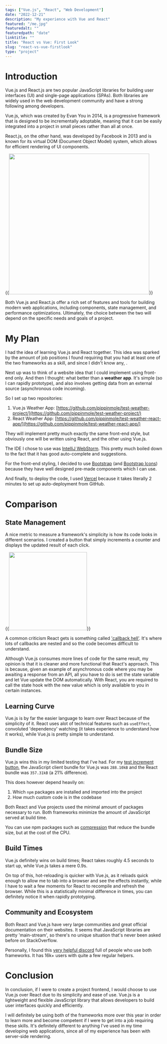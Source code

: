 ```yaml
---
tags: ["Vue.js", "React", "Web Development"]
date: "2022-12-21"
description: "My experience with Vue and React"
featured: "/me.jpg"
featuredalt: ""
featuredpath: "date"
linktitle: ""
title: "React vs Vue: First Look"
slug: "react-vs-vue-firstlook"
type: "project"
---
```


# Introduction

Vue.js and React.js are two popular JavaScript libraries for building user interfaces (UI) and single-page applications (SPAs). Both libraries are widely used in the web development community and have a strong following among developers. 

Vue.js, which was created by Evan You in 2014, is a progressive framework that is designed to be incrementally adoptable, meaning that it can be easily integrated into a project in small pieces rather than all at once.

React.js, on the other hand, was developed by Facebook in 2013 and is known for its virtual DOM (Document Object Model) system, which allows for efficient rendering of UI components.

{{<image src="https://2muchcoffee.com/blog/content/images/2021/11/The-Most-Popular-Web-Frameworks--According-to-Stack-Overflow-report-.png" style="height:450px" position="center">}}

Both Vue.js and React.js offer a rich set of features and tools for building modern web applications, including components, state management, and performance optimizations. Ultimately, the choice between the two will depend on the specific needs and goals of a project.

# My Plan

I had the idea of learning Vue.js and React together. This idea was sparked by the amount of job positions I found requiring that you had at least one of the two frameworks as a skill, and since I didn't know any, .

Next up was to think of a website idea that I could implement using front-end only. And then I thought: what better than a **weather app**. It's simple (so I can rapidly prototype), and also involves getting data from an external source (asynchronous code incoming).

So I set up two repositories:
1. Vue.js Weather App: [https://github.com/pippinmole/test-weather-project/](https://github.com/pippinmole/test-weather-project/)
2. React Weather App: [https://github.com/pippinmole/test-weather-react-app/](https://github.com/pippinmole/test-weather-react-app/)

They will implement pretty much exactly the same front-end style, but obviously one will be written using React, and the other using Vue.js.

The IDE I chose to use was [IntelliJ WebStorm](https://www.jetbrains.com/webstorm/). This pretty much boiled down to the fact that it has good auto-complete and suggestions.

For the front-end styling, I decided to use [Bootstrap](https://getbootstrap.com/) (and [Bootstrap Icons](https://icons.getbootstrap.com/)) because they have well designed pre-made components which I can use.

And finally, to deploy the code, I used [Vercel](https://vercel.com/) because it takes literally 2 minutes to set up auto-deployment from GitHub.

# Comparison

## State Management

A nice metric to measure a framework's simplicity is how its code looks in different scenarios. I created a button that simply increments a counter and displays the updated result of each click.

{{<image src="/img/blog/react-vs-vuejs-firstlook/increment-value.jpg" style="height:250px">}}

A common criticism React gets is something called ['callback hell'](https://www.geeksforgeeks.org/what-to-understand-callback-and-callback-hell-in-javascript/). It's where lots of callbacks are nested and so the code becomes difficult to understand.

Although Vue.js consumes more lines of code for the same result, my opinion is that it is cleaner and more functional that React's approach. This is because, given an example of asynchronous code where you may be awaiting a response from an API, all you have to do is set the state variable and let Vue update the DOM automatically. With React, you are required to call the state hook with the new value which is only available to you in certain instances.

## Learning Curve
Vue.js is by far the easier language to learn over React because of the simplicity of it. React uses alot of technical features such as ``useEffect``, convoluted 'dependency' watching (it takes experience to understand how it works), while Vue.js is pretty simple to understand.

## Bundle Size
Vue.js wins this in my limited testing that I've had. For my [test increment button](#updating-a-state-variable), the JavaScript client bundle for Vue.js was ``288.10kB`` and the React bundle was ``357.31kB`` (a 21% difference).

This does however depend heavily on:
1. Which ``npm`` packages are installed and imported into the project
2. How much custom code is in the codebase

Both React and Vue projects used the minimal amount of packages necessary to run. Both frameworks minimize the amount of JavaScript served at build time.

You can use npm packages such as [compression](https://www.npmjs.com/package/compression) that reduce the bundle size, but at the cost of the CPU.

## Build Times

Vue.js definitely wins on build times; React takes roughly 4.5 seconds to start up, while Vue.js takes a mere 0.9s. 

On top of this, hot-reloading is quicker with Vue.js, as it reloads quick enough to allow me to tab into a browser and see the effects instantly, while I have to wait a few moments for React to recompile and refresh the browser. While this is a statistically minimal difference in times, you can definitely notice it when rapidly prototyping.

## Community and Ecosystem

Both React and Vue.js have very large communities and great official documentation on their websites. It seems that JavaScript libraries are pretty 'main-stream', so there's no unique situation that's never been asked before on StackOverflow.

Personally, I found this [very helpful discord](https://discord.gg/javascript-mastery-programming-coding-community-710138849350647871) full of people who use both frameworks. It has 16k+ users with quite a few regular helpers.



# Conclusion

In conclusion, if I were to create a project frontend, I would choose to use Vue.js over React due to its simplicity and ease of use. Vue.js is a lightweight and flexible JavaScript library that allows developers to build user interfaces quickly and efficiently. 

I will definitely be using both of the frameworks more over this year in order to learn more and become competent if I were to get into a job requiring these skills. It's definitely different to anything I've used in my time developing web applications, since all of my experience has been with server-side rendering.